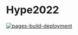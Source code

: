 # Hype2022
[![pages-build-deployment](https://github.com/festusdrakon/Hype2022/actions/workflows/pages/pages-build-deployment/badge.svg)](https://github.com/festusdrakon/Hype2022/actions/workflows/pages/pages-build-deployment)
